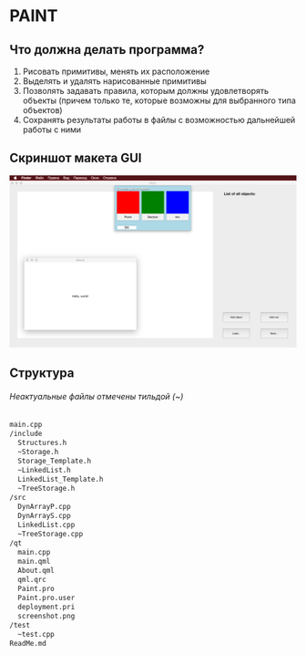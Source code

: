 # PAINT

## Что должна делать программа?
1. Рисовать примитивы, менять их расположение  
2. Выделять и удалять нарисованные примитивы  
3. Позволять задавать правила, которым должны удовлетворять объекты (причем только те, которые возможны для выбранного типа объектов)  
4. Сохранять результаты работы в файлы с возможностью дальнейшей работы с ними  

## Скриншот макета GUI  

![Screenshot](https://github.com/109spbu2sem/Project/blob/GUI/qt/screenshot.png?raw=true "Screenshot")

## Структура
###### Неактуальные файлы отмечены тильдой (~)
    main.cpp  
    /include  
      Structures.h  
      ~Storage.h  
      Storage_Template.h  
      ~LinkedList.h  
      LinkedList_Template.h   
      ~TreeStorage.h  
    /src  
      DynArrayP.cpp  
      DynArrayS.cpp  
      LinkedList.cpp  
      ~TreeStorage.cpp  
    /qt
      main.cpp  
      main.qml  
      About.qml  
      qml.qrc  
      Paint.pro  
      Paint.pro.user  
      deployment.pri  
      screenshot.png  
    /test  
      ~test.cpp  
    ReadMe.md  
